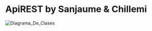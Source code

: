 # ApiREST by Sanjaume & Chillemi  
![Diagrama_De_Clases](https://user-images.githubusercontent.com/82118333/230269338-1966c384-53c1-4b9b-90ab-56e788f9e5d6.png)
